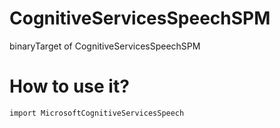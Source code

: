 # CognitiveServicesSpeechSPM
binaryTarget of CognitiveServicesSpeechSPM

# How to use it?
```
import MicrosoftCognitiveServicesSpeech
```
